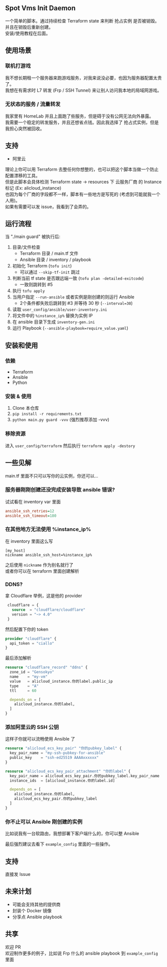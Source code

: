 ## Spot Vms Init Daemon

一个简单的脚本。通过持续检查 Terraform state 来判断 抢占实例 是否被销毁。并且在销毁后重新创建。  
安装/使用教程在后面。

## 使用场景

### 联机打游戏
我不想长期租一个服务器来跑游戏服务，对我来说没必要，也因为服务器配置太贵了。  
我想在有需求时 L7 转发 (Frp / SSH Tunnel) 来让别人访问我本地的局域网游戏。

### 无状态的服务 / 流量转发
我家里有 HomeLab 并且上面跑了些服务，但是碍于没有公网无法向外暴露。  
我需要一个稳定的转发服务，并且还想省点钱。因此我选择了 抢占式实例，但是我担心突然被回收。

## 支持
- 阿里云

理论上你可以用 Terraform 去整任何你想整的，也可以把这个脚本当做一个防止配置漂移的工具。  
但是此脚本会具体检测 Terraform state -> resources 下 云服务厂商 的 Instance 标记 (Ex: alicloud_instance)  
也因为每个厂商的字段都不一样，脚本有一些地方是写死的 (考虑到可能就我一个人用)。  
如果有需要可以发 issue，我看到了会弄的。

## 运行流程
当 "./main guard" 被执行后:
1. 目录/文件检查
   - Terraform 目录 / main.tf 文件
   - Ansible 目录 / inventory / playbook
2. 初始化 Terraform (``tofu init``)
   - 可以通过 ``--skip-tf-init`` 跳过
3. 判断当前 tf state 是否跟远端一致 (``tofu plan -detailed-exitcode``)
   - 一致则跳转到 #5
4. 执行 ``tofu apply`` 
5. 当用户指定 ``--run-ansible`` 或者实例是刚创建的则运行 Ansible
   - 2个条件都失败后跳转到 #3 并等待 30 秒 (``--interval=30``)
6. 读取 ``user_config/ansible/user-inventory.ini``
7. 将文件中的 ``%instance_ip%`` 替换为实例 IP
8. 在 ansible 目录下生成 ``inventory-gen.ini``
9. 运行 Playbook (``--ansible-playbook=require_value.yaml``)

## 安装和使用

### 依赖
- Terraform
- Ansible
- Python

### 安装 & 使用
1. Clone 本仓库
2. ``pip install -r requirements.txt``
3. ``python main.py guard -vvv`` (强烈推荐添加 -vvv)

### 移除资源

进入 ``user_config/terraform`` 然后执行 ``terraform apply -destory``

## 一些见解
main.tf 里面不只可以写你的云实例，你还可以...

### 服务器刚刚创建还没完成安装导致 ansible 错误?
试试看在 inventory var 里面
```ini
ansible_ssh_retries=12
ansible_ssh_timeout=180
```

### 在其他地方无法使用 %instance_ip%
在 inventory 里面这么写
```
[my_host]
nickname ansible_ssh_host=%instance_ip%
```
之后使用 ``nickname`` 作为别名就行了  
或者你可以在 terraform 里面创建解析

### DDNS?
拿 Cloudflare 举例，这是他的 provider
```terraform
 cloudflare = {
   source  = "cloudflare/cloudflare"
   version = "~> 4.0"
 }
```
然后配置下你的 token
```terraform
provider "cloudflare" {
  api_token = "ciallo"
}
```
最后添加解析
```terraform
resource "cloudflare_record" "ddns" {
  zone_id = "Gensokyo"
  name    = "my-vm"
  value   = alicloud_instance.你的label.public_ip
  type    = "A"
  ttl     = 60

  depends_on = [
    alicloud_instance.你的label,
  ]
}
```

### 添加阿里云的 SSH 公钥
这样子你就可以流畅使用 Ansible 了
```terraform
resource "alicloud_ecs_key_pair" "你的pubkey_label" {
  key_pair_name = "my-ssh-pubkey-for-ansible"
  public_key    = "ssh-ed25519 AAAAxxxxxx"
}
```

```terraform
resource "alicloud_ecs_key_pair_attachment" "你的label" {
  key_pair_name = alicloud_ecs_key_pair.你的pubkey_label.key_pair_name
  instance_ids  = [alicloud_instance.你的label.id]

  depends_on = [
    alicloud_instance.你的label,
    alicloud_ecs_key_pair.你的pubkey_label
  ]
}
```

### 你不止可以 Ansible 刚创建的实例
比如说我有一台软路由，我想部署下客户端什么的，你可以整 Ansible

最后强烈建议去看下 ``example_config`` 里面的一些操作。

## 支持
直接发 Issue

## 未来计划
- 可能会支持其他的提供商
- 封装个 Docker 镜像
- 分享点 Ansible playbook

## 共享
欢迎 PR  
欢迎制作更多的例子，比如说 Frp 什么的 ansible playbook 到 ``example_config`` 里面
